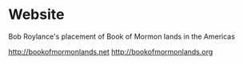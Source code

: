 # Website
Bob Roylance's placement of Book of Mormon lands in the Americas

http://bookofmormonlands.net
http://bookofmormonlands.org
